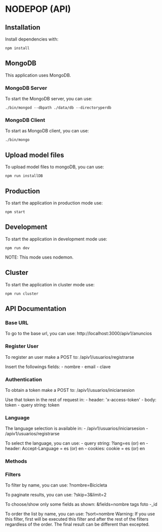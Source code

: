 # NODEPOP (API)

## Installation

Install dependencies with:

```shell
npm install
```

## MongoDB

This application uses MongoDB.

### MongoDB Server

To start the MongoDB server, you can use:

```
./bin/mongod --dbpath ./data/db --directoryperdb
```

### MongoDB Client

To start as MongoDB client, you can use:

```
./bin/mongo
```


## Upload model files

To upload model files to mongoDB, you can use:

```shell
npm run installDB
```

## Production

To start the application in production mode use:

```shell
npm start
```

## Development

To start the application in development mode use:

```shell
npm run dev
```

NOTE: This mode uses nodemon.


## Cluster

To start the application in cluster mode use:

```shell
npm run cluster
```


## API Documentation

### Base URL
To go to the base url, you can use:
http://localhost:3000/apiv1/anuncios


### Register User

To register an user make a POST to: /apiv1/usuarios/registrarse

Insert the followings fields:
    - nombre
    - email
    - clave

### Authentication

To obtain a token make a POST to: /apiv1/usuarios/iniciarsesion

Use that token in the rest of request in:
    - header: 'x-access-token'
    - body: token
    - query string: token

### Language

The language selection is available in:
    - /apiv1/usuarios/iniciarsesion
    - /apiv1/usuarios/registrarse

To select the language, you can use:
    - query string: ?lang=es (or) en
    - header: Accept-Language = es (or) en
    - cookies: cookie = es (or) en

### Methods


### Filters

To filter by name, you can use:
?nombre=Bicicleta

To paginate results, you can use:
?skip=3&limit=2

To choose/show only some fields as shown:
&fields=nombre tags foto -_id

To order the list by name, you can use:
?sort=nombre
Warning: If you use this filter, first will be executed this filter and after the rest of the filters regardless of the order. The final result can be different than excepted.